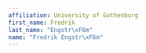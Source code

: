 ```yaml
---
affiliation: University of Gothenburg
first_name: Fredrik
last_name: "Engstr\xF6m"
name: "Fredrik Engstr\xF6m"
---
```


